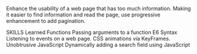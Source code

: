 Enhance the usability of a web page that has too much information. Making it easier to find information and read the page, use progressive enhancement to add pagination.

SKILLS Learned
Functions
Passing arguments to a function
E6 Syntax
Listening to events on a web page.
CSS animations via KeyFrames.
Unobtrusive JavaScript
Dynamically adding a search field using JavaScript
